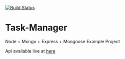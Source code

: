 [![Build Status](https://travis-ci.org/diegomichell/Task-Manager.svg?branch=master)](https://travis-ci.org/diegomichell/Task-Manager)

# Task-Manager
Node + Mongo + Express + Mongoose Example Project

Api available live at [here](https://diego-task-manager.herokuapp.com/)

